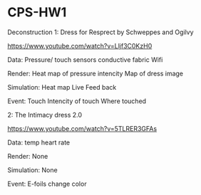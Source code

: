 # CPS-HW1
Deconstruction
1: Dress for Resprect by Schweppes and Ogilvy

https://www.youtube.com/watch?v=Lljf3C0KzH0

Data: Pressure/ touch sensors
      conductive fabric 
      Wifi 

Render: Heat map of pressure intencity 
        Map of dress image

Simulation: Heat map
            Live Feed back

Event: Touch
       Intencity of touch
       Where touched


2: The Intimacy dress 2.0

https://www.youtube.com/watch?v=5TLRER3GFAs

Data: temp
      heart rate

Render: None

Simulation: None

Event: E-foils change color
